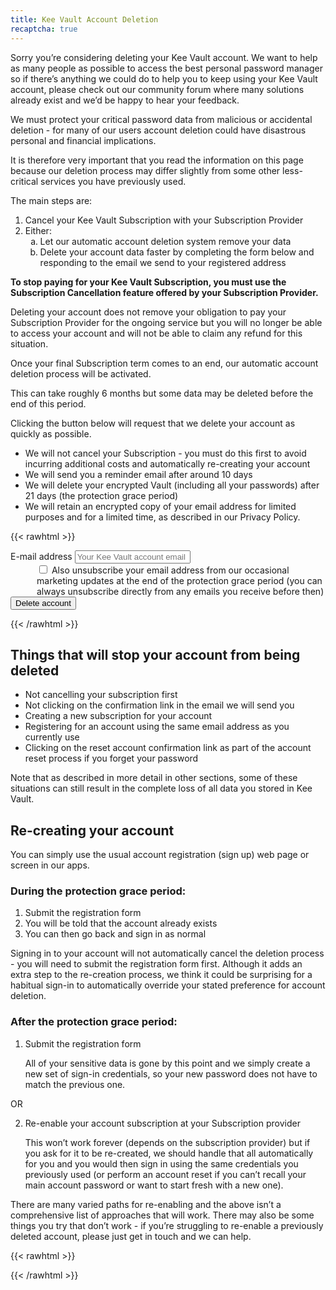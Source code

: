 ```yaml
---
title: Kee Vault Account Deletion
recaptcha: true
---
```


Sorry you’re considering deleting your Kee Vault account. We want to help as many people as possible to access the best personal password manager so if there’s anything we could do to help you to keep using your Kee Vault account, please check out our community forum where many solutions already exist and we’d be happy to hear your feedback.

We must protect your critical password data from malicious or accidental deletion - for many of our users account deletion could have disastrous personal and financial implications.

It is therefore very important that you read the information on this page because our deletion process may differ slightly from some other less-critical services you have previously used.

The main steps are:

1. Cancel your Kee Vault Subscription with your Subscription Provider
2. Either:
    1. Let our automatic account deletion system remove your data
    1. Delete your account data faster by completing the form below and responding to the email we send to your registered address

**To stop paying for your Kee Vault Subscription, you must use the Subscription Cancellation feature offered by your Subscription Provider.**

Deleting your account does not remove your obligation to pay your Subscription Provider for the ongoing service but you will no longer be able to access your account and will not be able to claim any refund for this situation.

Once your final Subscription term comes to an end, our automatic account deletion process will be activated.

This can take roughly 6 months but some data may be deleted before the end of this period.

Clicking the button below will request that we delete your account as quickly as possible.

* We will not cancel your Subscription - you must do this first to avoid incurring additional costs and automatically re-creating your account
* We will send you a reminder email after around 10 days
* We will delete your encrypted Vault (including all your passwords) after 21 days (the protection grace period)
* We will retain an encrypted copy of your email address for limited purposes and for a limited time, as described in our Privacy Policy.

{{< rawhtml >}}
<form method="post" id="deleteAccountForm">

  <div class="form-group row">
    <div class="col-12">
    <label for="email" class="sr-only">E-mail address</label>
        <input id="email" name="email" placeholder="Your Kee Vault account email address" type="text" required="required" class="form-control">
  </div></div>
  <div class="form-group row">
    <div class="col-12" style="padding-left: 3em">
        <input id="unsubscribeMarketing" name="unsubscribeMarketing" type="checkbox" class="form-check-input" >
    <label for="unsubscribeMarketing" class="form-check-label" >Also unsubscribe your email address from our occasional marketing updates at the end of the protection grace period (you can always unsubscribe directly from any emails you receive before then)</label>
</div>
  </div>
  <div class="form-group row">
    <div class="col-12">
      <div class="g-recaptcha" data-sitekey="6Leu_tomAAAAAKfWJHc7j-TzwYNz93OUwtiMf8xh"></div>
      </div></div>
  <div class="form-group row">
    <div class="col-2">
      <button name="submit" id="deleteAccountButton" type="submit" class="btn btn-danger">Delete account</button>
    </div>
    <div class="col-10"><span id="result"/></div></div>
</form>
{{< /rawhtml >}}

## Things that will stop your account from being deleted

* Not cancelling your subscription first
* Not clicking on the confirmation link in the email we will send you
* Creating a new subscription for your account
* Registering for an account using the same email address as you currently use
* Clicking on the reset account confirmation link as part of the account reset process if you forget your password

Note that as described in more detail in other sections, some of these situations can still result in the complete loss of all data you stored in Kee Vault.

## Re-creating your account

You can simply use the usual account registration (sign up) web page or screen in our apps.

### During the protection grace period:

1. Submit the registration form
1. You will be told that the account already exists
1. You can then go back and sign in as normal

Signing in to your account will not automatically cancel the deletion process - you will need to submit the registration form first. Although it adds an extra step to the re-creation process, we think it could be surprising for a habitual sign-in to automatically override your stated preference for account deletion.

### After the protection grace period:

1. Submit the registration form

    All of your sensitive data is gone by this point and we simply create a new set of sign-in credentials, so your new password does not have to match the previous one.

OR

2. Re-enable your account subscription at your Subscription provider

    This won’t work forever (depends on the subscription provider) but if you ask for it to be re-created, we should handle that all automatically for you and you would then sign in using the same credentials you previously used (or perform an account reset if you can’t recall your main account password or want to start fresh with a new one).

There are many varied paths for re-enabling and the above isn’t a comprehensive list of approaches that will work. There may also be some things you try that don’t work - if you’re struggling to re-enable a previously deleted account, please just get in touch and we can help.

{{< rawhtml >}}
<style>
ol ol {
  list-style-type: lower-alpha;
}
</style>
{{< /rawhtml >}}